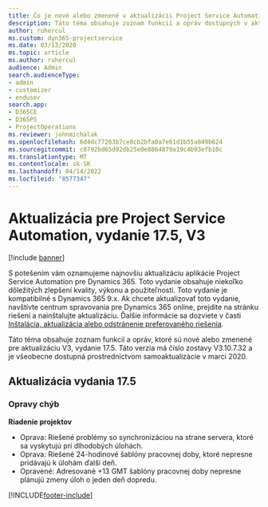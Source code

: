 ```yaml
---
title: Čo je nové alebo zmenené v aktualizácii Project Service Automation, vydanie 17.5, oprava V3
description: Táto téma obsahuje zoznam funkcií a opráv dostupných v aktualizácii Project Service Automation, vydanie 17.5, V3
author: ruhercul
ms.custom: dyn365-projectservice
ms.date: 03/13/2020
ms.topic: article
ms.author: ruhercul
audience: Admin
search.audienceType:
- admin
- customizer
- enduser
search.app:
- D365CE
- D365PS
- ProjectOperations
ms.reviewer: johnmichalak
ms.openlocfilehash: 6d4dc77263b7ce8cb2bfa0a7e61d1b55a849b624
ms.sourcegitcommit: c0792bd65d92db25e0e8864879a19c4b93efb10c
ms.translationtype: MT
ms.contentlocale: sk-SK
ms.lasthandoff: 04/14/2022
ms.locfileid: "8577347"
---
```

# <a name="project-service-automation-update-release-175-v3"></a>Aktualizácia pre Project Service Automation, vydanie 17.5, V3

[!include [banner](../includes/psa-now-project-operations.md)]

S potešením vám oznamujeme najnovšiu aktualizáciu aplikácie Project Service Automation pre Dynamics 365. Toto vydanie obsahuje niekoľko dôležitých zlepšení kvality, výkonu a použiteľnosti.  Toto vydanie je kompatibilné s Dynamics 365 9.x. Ak chcete aktualizovať toto vydanie, navštívte centrum spravovania pre Dynamics 365 online, prejdite na stránku riešení a nainštalujte aktualizáciu. Ďalšie informácie sa dozviete v časti [Inštalácia, aktualizácia alebo odstránenie preferovaného riešenia](/power-platform/admin/install-remove-preferred-solution).

Táto téma obsahuje zoznam funkcií a opráv, ktoré sú nové alebo zmenené pre aktualizáciu V3, vydanie 17.5. Táto verzia má číslo zostavy V3.10.7.32 a je všeobecne dostupná prostredníctvom samoaktualizácie v marci 2020.


## <a name="update-release-175"></a>Aktualizácia vydania 17.5

### <a name="bug-fixes"></a>Opravy chýb


**Riadenie projektov**

- Oprava: Riešené problémy so synchronizáciou na strane servera, ktoré sa vyskytujú pri dlhodobých úlohách.
- Oprava: Riešené 24-hodinové šablóny pracovnej doby, ktoré nepresne pridávajú k úlohám ďalší deň.
- Opravené: Adresované +13 GMT šablóny pracovnej doby nepresne plánujú zmeny úloh o jeden deň dopredu.



[!INCLUDE[footer-include](../includes/footer-banner.md)]
